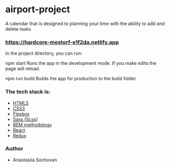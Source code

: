 # airport-project

A calendar that is designed to planning your time with the ability to add and delete tasks

### https://hardcore-mestorf-e1f2da.netlify.app

In the project directory, you can run:

npm start
Runs the app in the development mode. If you make edits the page will reload.

npm run build
Builds the app for production to the build folder.

### The tech stack is:

- [HTML5](https://en.wikipedia.org/wiki/HTML5)
- [CSS3](https://en.wikipedia.org/wiki/Cascading_Style_Sheets)
- [Flexbox](https://en.wikipedia.org/wiki/CSS_Flexible_Box_Layout)
- [Sass (Scss)](https://sass-lang.com/)
- [BEM methodology](https://en.bem.info/methodology/)
- [React](https://reactjs.org/)
- [Redux](https://redux.js.org/)

### Author

- Anastasiia Sochovan
